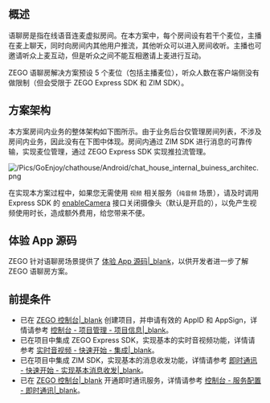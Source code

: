 ## 概述

语聊房是指在线语音连麦虚拟房间。在本方案中，每个房间设有若干个麦位，主播在麦上聊天，同时向房间内其他用户推流，其他听众可以进入房间收听。主播也可邀请听众上麦互动，但是听众之间不能互相邀请上麦进行互动。

ZEGO 语聊房解决方案预设 5 个麦位（包括主播麦位），听众人数在客户端侧没有做限制（但会受限于 ZEGO Express SDK 和 ZIM SDK）。

## 方案架构

本方案房间内业务的整体架构如下图所示。由于业务后台仅管理房间列表，不涉及房间内业务，因此没有在下图中体现。房间内通过 ZIM SDK 进行消息的可靠传输，实现麦位管理，通过 ZEGO Express SDK 实现推拉流管理。   

![/Pics/GoEnjoy/chathouse/Android/chat_house_internal_buiness_architec.png](http://doc.oa.zego.im/Pics/GoEnjoy/chathouse/Android/chat_house_internal_buiness_architec.png)

<div class="mk-warning">

在实现本方案过程中，如果您无需使用 `视频` 相关服务（`纯音频` 场景），请及时调用 Express SDK 的 [enableCamera](https://doc-zh.zego.im/article/api?doc=Express_Video_SDK_API~java_android~class~ZegoExpressEngine#enable-camera) 接口关闭摄像头（默认是开启的），以免产生视频使用时长，造成额外费用，给您带来不便。
</div>

## 体验 App 源码

ZEGO 针对语聊房场景提供了 [体验 App 源码\|_blank](!ChatHouse-DownloadDemo)，以供开发者进一步了解 ZEGO 语聊房方案。

## 前提条件

- 已在 [ZEGO 控制台\|_blank](https://console.zego.im) 创建项目，并申请有效的 AppID 和 AppSign，详情请参考 [控制台 - 项目管理 - 项目信息\|_blank](#12107)。
- 已在项目中集成 ZEGO Express SDK，实现基本的实时音视频功能，详情请参考 [实时音视频 - 快速开始 - 集成|_blank](!ExpressVideoSDK-Integration/SDK_Integration)。
- 已在项目中集成 ZIM SDK，实现基本的消息收发功能，详情请参考 [即时通讯 - 快速开始 - 实现基本消息收发|_blank](!IM-Quick_Starts/Implementation_of_sending_and_receiving)。
- 已在 [ZEGO 控制台\|_blank](https://console.zego.im) 开通即时通讯服务，详情请参考 [控制台 - 服务配置 - 即时通讯\|_blank](#14994)。

















